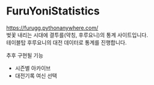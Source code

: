 # FuruYoniStatistics
https://furugg.pythonanywhere.com/  
벚꽃 내리는 시대에 결투를(약칭, 후루요니)의 통계 사이트입니다.  
테이블탑 후루요니의 대전 데이터로 통계를 진행합니다.  

추후 구현될 기능
- 시즌별 아카이브  
- 대전기록 여신 선택  

